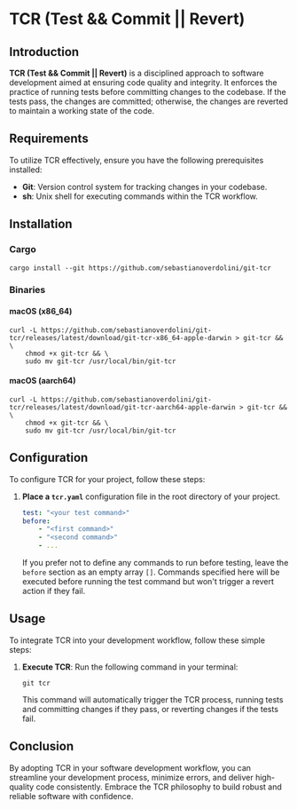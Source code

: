 # TCR (Test && Commit || Revert)

## Introduction
**TCR (Test && Commit || Revert)** is a disciplined approach to software 
development aimed at ensuring code quality and integrity. 
It enforces the practice of running tests before committing 
changes to the codebase. If the tests pass, the changes are committed; 
otherwise, the changes are reverted to maintain a working state of the code.

## Requirements
To utilize TCR effectively, ensure you have the following prerequisites installed:

- **Git**: Version control system for tracking changes in your codebase.
- **sh**: Unix shell for executing commands within the TCR workflow.

## Installation
### Cargo
```
cargo install --git https://github.com/sebastianoverdolini/git-tcr
```

### Binaries
#### macOS (x86_64)
```
curl -L https://github.com/sebastianoverdolini/git-tcr/releases/latest/download/git-tcr-x86_64-apple-darwin > git-tcr && \
    chmod +x git-tcr && \
    sudo mv git-tcr /usr/local/bin/git-tcr
```

#### macOS (aarch64)
```
curl -L https://github.com/sebastianoverdolini/git-tcr/releases/latest/download/git-tcr-aarch64-apple-darwin > git-tcr && \
    chmod +x git-tcr && \
    sudo mv git-tcr /usr/local/bin/git-tcr
```

## Configuration
To configure TCR for your project, follow these steps:

1. **Place a `tcr.yaml`** configuration file 
    in the root directory of your project.

    ```yaml
    test: "<your test command>"
    before:
        - "<first command>"
        - "<second command>"
        - ...
    ```

    If you prefer not to define any commands to run before testing, 
    leave the `before` section as an empty array `[]`. 
    Commands specified here will be executed before running 
    the test command but won't trigger a revert action if they fail.

## Usage
To integrate TCR into your development workflow, follow these simple steps:

1. **Execute TCR**: Run the following command in your terminal:

    ```
    git tcr
    ```

    This command will automatically trigger the TCR process, 
    running tests and committing changes if they pass, 
    or reverting changes if the tests fail.

## Conclusion
By adopting TCR in your software development workflow, you can streamline your 
development process, minimize errors, and deliver high-quality code 
consistently. Embrace the TCR philosophy to build robust 
and reliable software with confidence.


